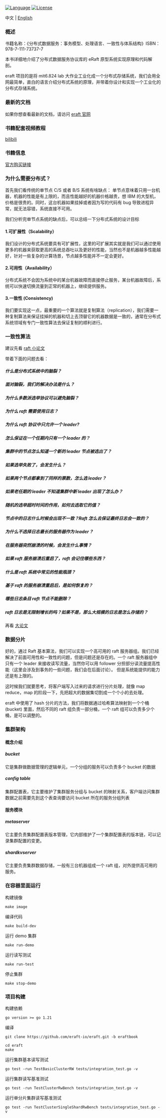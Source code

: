 [![Language](https://img.shields.io/badge/Language-Go-blue.svg)](https://golang.org/)
[![License](https://img.shields.io/badge/license-MIT-green)](https://opensource.org/licenses/MIT)

中文 | [English](README_en.md)

### 概述

书籍名称：《分布式数据服务：事务模型、处理语言、一致性与体系结构》ISBN：978-7-111-73737-7

本书详细地介绍了分布式数据服务协议库的 eRaft 原型系统实现原理和代码解剖。

eraft 项目的是将 mit6.824 lab 大作业工业化成一个分布式存储系统，我们会用全网最简单，直白的语言介绍分布式系统的原理，并带着你设计和实现一个工业化的分布式存储系统。

### 最新的文档

如果你想查看最新的文档，请访问 [eraft 官网](https://eraft.cn)

### 书籍配套视频教程

[bilibili](https://space.bilibili.com/389476201/channel/collectiondetail?sid=481263&spm_id_from=333.788.0.0)

### 书籍信息

[官方购买链接](https://3.cn/1W-jAWMR)

### 为什么需要分布式？

首先我们看传统的单节点 C/S 或者 B/S 系统有啥缺点：
单节点意味着只用一台机器，机器的性能是有上限的，而且性能越好的机器价格越贵，想 IBM 的大型机，价格是很贵的。同时，这台机器如果挂掉或者因为写的代码有
bug 导致进程异常，就无法容错，系统直接不可用。

我们分析完单节点系统的缺点后，可以总结一下分布式系统的设计目标

#### 1.可扩展性（Scalability）

我们设计的分布式系统要具有可扩展性，这里的可扩展其实就是我们可以通过使用更多的机器来获取更高的系统总吞吐以及更好的性能，当然也不是机器越多性能越好，针对一些复杂的计算场景，节点越多性能并不一定会更好。

#### 2.可用性（Availability）

分布式系统不会因为系统中的某台机器故障而直接停止服务，某台机器故障后，系统可以快速切换流量到正常的机器上，继续提供服务。

#### 3.一致性 (Consistency)

我们要实现这一点，最重要的一个算法就是复制算法（replication），我们需要一种复制算法来保证挂掉的机器和切上去顶替它的机器数据是一致的，通常在分布式系统领域有专门一致性算法去保证复制的顺利进行。

### 一致性算法

建议先看 [raft 小论文](https://raft.github.io/raft.pdf)

带着下面的问题去看：

##### 什么是分布式系统中的脑裂？

##### 面对脑裂，我们的解决办法是什么？

##### 为什么多数派选举协议可以避免脑裂？

##### 为什么 raft 需要使用日志？

##### 为什么 raft 协议中只允许一个 leader?

##### 怎么保证在一个任期内只有一个 leader 的？

##### 集群中的节点怎么知道一个新的 leader 节点被选出了？

##### 如果选举失败了，会发生什么？

##### 如果两个节点都拿到了同样的票数，怎么选 leader？

##### 如果老任期的 leader 不知道集群中新 leader 出现了怎么办？

##### 随机的选举超时时间的作用，如何去选取它的值？

##### 节点中的日志什么时候会出现不一致？Raft 怎么去保证最终日志会一致的？

##### 为什么不选择日志最长的服务器作为 leader？

##### 在服务器突然崩溃的时候，会发生什么事情？

##### 如果 raft 服务崩溃后重启了，raft 会记住哪些东西？

##### 什么是 raft 系统中常见的性能瓶颈？

##### 基于 raft 的服务崩溃重启后，是如何恢复的？

##### 哪些日志条目 raft 节点不能删除？

##### raft 日志是无限制增长的吗？如果不是，那么大规模的日志是怎么存储的？

再看 [大论文](https://github.com/ongardie/dissertation)

### 数据分片

好的，通过 Raft 基本算法，我们可以实现一个高可用的 raft 服务器组。我们已经解决了前面可用性和一致性的问题，但是问题还是存在的。一个
raft 服务器组中只有一个 leader 来接收读写流量，当然你可以用 follower 分担部分读流量提高性能（这里会涉及到事务的一些问题，我们会在后面讨论）。
但是系统能提供的能力还是有上限的。

这时候我们就要思考，将客户端写入过来的请求进行分片处理，就像 map reduce，map 的阶段一下，先把超大的数据集切割成一个个小的去处理。

eraft 中使用了 hash 分片的方法，我们将数据通过哈希算法映射到一个个桶 (bucket) 里面，然后不同的 raft 组负责一部分桶，一个
raft 组可以负责多少个桶，是可以调整的。

### 集群架构

#### 概念介绍

##### bucket

它是集群做数据管理的逻辑单元，一个分组的服务可以负责多个 bucket 的数据

##### config table

集群配置表，它主要维护了集群服务分组与 bucket 的映射关系，客户端访问集群数据之前需要先到这个表查询要访问 bucket 所在的服务分组列表

#### 服务模块

##### metaserver

它主要负责集群配置表版本管理，它内部维护了一个集群配置表的版本链，可以记录集群配置的变更。

##### shardkvserver

它主要负责集群数据存储，一般有三台机器组成一个 raft 组，对外提供高可用的服务。

### 在容器里面运行

构建镜像

```
make image
```

编译代码

```
make build-dev
```

运行 demo 集群

```
make run-demo
```

运行读写测试

```
make run-test
```

停止集群

```
make stop-demo
```

### 项目构建

构建依赖

```
go version >= go 1.21
```

编译

```
git clone https://github.com/eraft-io/eraft.git -b eraftbook

cd eraft
make
```

运行集群基本读写测试

```
go test -run TestBasicClusterRW tests/integration_test.go -v
```

运行集群读写基准测试

```
go test -run TestClusterRwBench tests/integration_test.go -v
```

运行单分片集群读写基准测试

```
go test -run TestClusterSingleShardRwBench tests/integration_test.go -v
```
